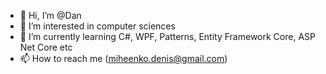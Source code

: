 - 👋 Hi, I’m @Dan
- 👀 I’m interested in computer sciences
- 🌱 I’m currently learning C#, WPF, Patterns, Entity Framework Core, ASP Net Core etc
- 📫 How to reach me (miheenko.denis@gmail.com)

<!---
DanMikheenko/DanMikheenko is a ✨ special ✨ repository because its `README.md` (this file) appears on your GitHub profile.
You can click the Preview link to take a look at your changes.
--->
